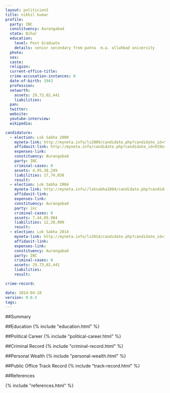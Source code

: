 ```yaml
---
layout: politician2
title: nikhil kumar
profile: 
  party: INC
  constituency: Aurangabad
  state: Bihar
  education: 
    level: Post Graduate
    details: senior secondary from patna  m.a. allahbad university
  photo: 
  sex: 
  caste: 
  religion: 
  current-office-title: 
  crime-accusation-instances: 0
  date-of-birth: 1943
  profession: 
  networth: 
    assets: 29,73,02,441
    liabilities: 
  pan: 
  twitter: 
  website: 
  youtube-interview: 
  wikipedia: 

candidature: 
  - election: Lok Sabha 2009
    myneta-link: http://myneta.info/ls2009/candidate.php?candidate_id=919
    affidavit-link: http://myneta.info/candidate.php?candidate_id=919&scan=original
    expenses-link: 
    constituency: Aurangabad 
    party: INC
    criminal-cases: 0
    assets: 4,95,38,249
    liabilities: 17,74,038
    result:  
  - election: Lok Sabha 2004
    myneta-link: http://myneta.info//loksabha2004/candidate.php?candidate_id=445
    affidavit-link: 
    expenses-link: 
    constituency: Aurangabad 
    party: inc
    criminal-cases: 0
    assets: 7,44,89,984
    liabilities: 12,20,000
    result:  
  - election: Lok Sabha 2014
    myneta-link: http://myneta.info/ls2014/candidate.php?candidate_id=372
    affidavit-link: 
    expenses-link: 
    constituency: Aurangabad 
    party: INC
    criminal-cases: 0
    assets: 29,73,02,441
    liabilities: 
    result:  

crime-record: 

date: 2014-04-10
version: 0.0.5
tags: 
---
```


##Summary


##Education
{% include "education.html" %}


##Political Career
{% include "political-career.html" %}


##Criminal Record
{% include "criminal-record.html" %}


##Personal Wealth
{% include "personal-wealth.html" %}


##Public Office Track Record
{% include "track-record.html" %}


##References


{% include "references.html" %}
